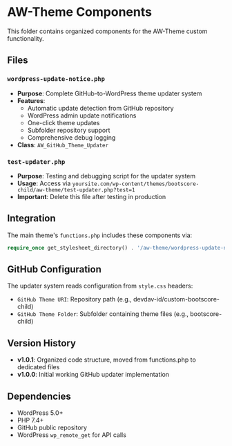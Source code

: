 # AW-Theme Components

This folder contains organized components for the AW-Theme custom functionality.

## Files

### `wordpress-update-notice.php`
- **Purpose**: Complete GitHub-to-WordPress theme updater system
- **Features**: 
  - Automatic update detection from GitHub repository
  - WordPress admin update notifications
  - One-click theme updates
  - Subfolder repository support
  - Comprehensive debug logging
- **Class**: `AW_GitHub_Theme_Updater`

### `test-updater.php`
- **Purpose**: Testing and debugging script for the updater system
- **Usage**: Access via `yoursite.com/wp-content/themes/bootscore-child/aw-theme/test-updater.php?test=1`
- **Important**: Delete this file after testing in production

## Integration

The main theme's `functions.php` includes these components via:
```php
require_once get_stylesheet_directory() . '/aw-theme/wordpress-update-notice.php';
```

## GitHub Configuration

The updater system reads configuration from `style.css` headers:
- `GitHub Theme URI`: Repository path (e.g., devdav-id/custom-bootscore-child)  
- `GitHub Theme Folder`: Subfolder containing theme files (e.g., bootscore-child)

## Version History

- **v1.0.1**: Organized code structure, moved from functions.php to dedicated files
- **v1.0.0**: Initial working GitHub updater implementation

## Dependencies

- WordPress 5.0+
- PHP 7.4+
- GitHub public repository
- WordPress `wp_remote_get` for API calls
